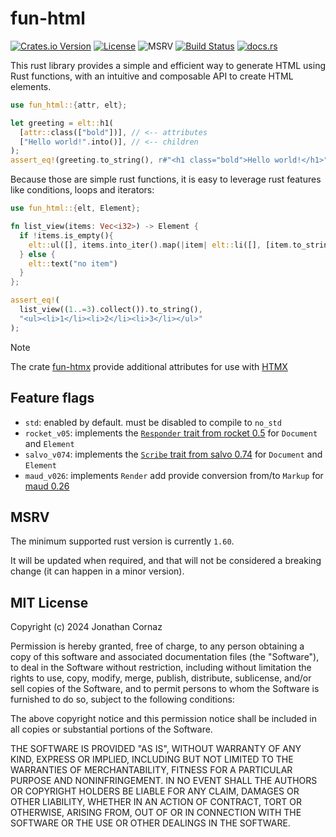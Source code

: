 # fun-html

[![Crates.io Version](https://img.shields.io/crates/v/fun-html)](https://crates.io/crates/fun-html)
[![License](https://img.shields.io/github/license/jcornaz/fun-html)](./LICENSE)
![MSRV](https://img.shields.io/crates/msrv/fun-html)
[![Build Status](https://img.shields.io/github/actions/workflow/status/jcornaz/fun-html/.github%2Fworkflows%2Fcheck.yml?branch=main)](https://github.com/jcornaz/fun-html/actions/workflows/check.yml?query=branch%3Amain)
[![docs.rs](https://img.shields.io/docsrs/fun-html)](https://docs.rs/fun-html)


This rust library provides a simple and efficient way to generate HTML using Rust functions,
with an intuitive and composable API to create HTML elements.

```rust
use fun_html::{attr, elt};

let greeting = elt::h1(
  [attr::class(["bold"])], // <-- attributes
  ["Hello world!".into()], // <-- children
);
assert_eq!(greeting.to_string(), r#"<h1 class="bold">Hello world!</h1>"#);
```

Because those are simple rust functions, it is easy to leverage rust features like conditions, loops and iterators:

```rust
use fun_html::{elt, Element};

fn list_view(items: Vec<i32>) -> Element {
  if !items.is_empty(){
    elt::ul([], items.into_iter().map(|item| elt::li([], [item.to_string().into()])))
  } else {
    elt::text("no item")
  }
};

assert_eq!(
  list_view((1..=3).collect()).to_string(),
  "<ul><li>1</li><li>2</li><li>3</li></ul>"
);
```

> [!NOTE]
>
> The crate [fun-htmx](https://github.com/jcornaz/fun-htmx) provide additional attributes
> for use with [HTMX](https://htmx.org)

## Feature flags

* `std`: enabled by default. must be disabled to compile to `no_std`
* `rocket_v05`: implements the [`Responder` trait from rocket 0.5](https://docs.rs/rocket/0.5/rocket/response/trait.Responder.html) for `Document` and `Element`
* `salvo_v074`: implements the [`Scribe` trait from salvo 0.74](https://docs.rs/salvo/0.74/salvo/trait.Scribe.html) for `Document` and `Element`
* `maud_v026`: implements `Render` add provide conversion from/to `Markup` for [maud 0.26](https://docs.rs/maud/0.26)


## MSRV

The minimum supported rust version is currently `1.60`.

It will be updated when required, and that will not be considered a breaking change (it can happen in a minor version).


## MIT License

Copyright (c) 2024 Jonathan Cornaz

Permission is hereby granted, free of charge, to any person obtaining a copy
of this software and associated documentation files (the "Software"), to deal
in the Software without restriction, including without limitation the rights
to use, copy, modify, merge, publish, distribute, sublicense, and/or sell
copies of the Software, and to permit persons to whom the Software is
furnished to do so, subject to the following conditions:

The above copyright notice and this permission notice shall be included in all
copies or substantial portions of the Software.

THE SOFTWARE IS PROVIDED "AS IS", WITHOUT WARRANTY OF ANY KIND, EXPRESS OR
IMPLIED, INCLUDING BUT NOT LIMITED TO THE WARRANTIES OF MERCHANTABILITY,
FITNESS FOR A PARTICULAR PURPOSE AND NONINFRINGEMENT. IN NO EVENT SHALL THE
AUTHORS OR COPYRIGHT HOLDERS BE LIABLE FOR ANY CLAIM, DAMAGES OR OTHER
LIABILITY, WHETHER IN AN ACTION OF CONTRACT, TORT OR OTHERWISE, ARISING FROM,
OUT OF OR IN CONNECTION WITH THE SOFTWARE OR THE USE OR OTHER DEALINGS IN THE
SOFTWARE.
